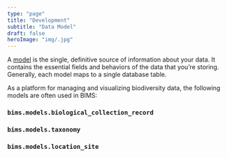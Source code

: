 ```yaml
---
type: "page"
title: "Development"
subtitle: "Data Model"
draft: false
heroImage: "img/.jpg"
---
```


[//]: # (&#40;detailed walkthrough of the data model covering biological, abiotic, sass, etc parts of the data model too - )

[//]: # (break down to enough high level sections&#41;)

A [model](https://docs.djangoproject.com/en/3.0/topics/db/models/) is the single, definitive source of information about
your data. It contains the essential fields and behaviors of the data that you’re storing. Generally, each model maps to a
single database table.

As a platform for managing and visualizing biodiversity data, the following models are often used in BIMS:

### `bims.models.biological_collection_record`

### `bims.models.taxonomy`

### `bims.models.location_site`

